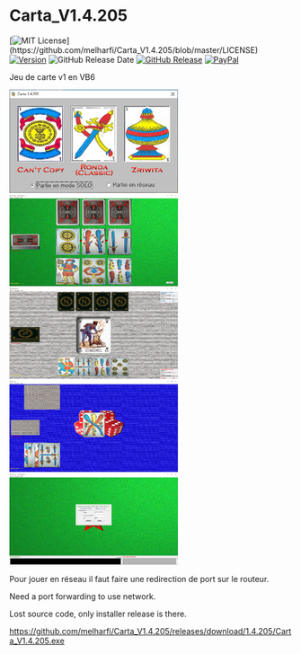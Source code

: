 # Carta_V1.4.205

[![MIT License](https://img.shields.io/apm/l/atomic-design-ui.svg?)](https://github.com/melharfi/Carta_V1.4.205/blob/master/LICENSE)
[![Version](https://badge.fury.io/gh/tterb%2FHyde.svg)](https://github.com/melharfi/Carta_V1.4.205)
![GitHub Release Date](https://img.shields.io/github/release-date/melharfi/Carta_V1.4.205?color=Green)
[![GitHub Release](https://img.shields.io/github/v/release/melharfi/Carta_V1.4.205)](https://github.com/melharfi/Carta_V1.4.205/releases) 
[![PayPal](https://img.shields.io/badge/paypal-donate-yellow.svg)](https://www.paypal.com/cgi-bin/webscr?cmd=_s-xclick&hosted_button_id=VN92ND2CDMX92)

Jeu de carte v1 en VB6

<img src="1.PNG" width = "300">
<img src="2.PNG" width = "300">
<img src="3.PNG" width = "300">
<img src="4.PNG" width = "300">
<img src="5.PNG" width = "300">

Pour jouer en réseau il faut faire une redirection de port sur le routeur.

Need a port forwarding to use network.

Lost source code, only installer release is there.

https://github.com/melharfi/Carta_V1.4.205/releases/download/1.4.205/Carta_V1.4.205.exe
